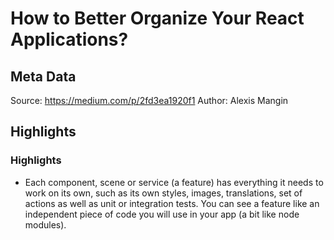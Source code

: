 # How to Better Organize Your React Applications?

## Meta Data

Source:  https://medium.com/p/2fd3ea1920f1 
Author: Alexis Mangin

## Highlights

### Highlights

- Each component, scene or service (a feature) has everything it needs to work on its own, such as its own styles, images, translations, set of actions as well as unit or integration tests. You can see a feature like an independent piece of code you will use in your app (a bit like node modules).
